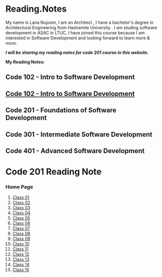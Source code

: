 # Reading.Notes

My name is Lana Nujoom, I am an Architect , I have a bachelor's degree in Architectural Engineering from Hashemite University . I am studing  software development in ASAC in LTUC, I have joined this course because I am interested in Software Development and looking forward to learn more & more.
 
 ***I will be sharing my reading notes for code 201 course in this website.***
 
  **My Reading Notes:**

## Code 102 - Intro to Software Development

##  [Code 102 - Intro to Software Development ]( https://lananujoom.github.io/Reading.Notes/Code%20102%20-%20Intro%20to%20Software%20Development)

## Code 201 - Foundations of Software Development

## Code 301 - Intermediate Software Development

## Code 401 - Advanced Software Development

# Code 201 Reading Note

### Home Page

 
 

 
1. [ Class 01 ]( https://lananujoom.github.io/reading_notes/class-01)
2. [ Class 02 ]( https://lananujoom.github.io/reading_notes/class-02)
3. [ Class 03 ]( https://lananujoom.github.io/reading_notes/class-03)
4. [ Class 04 ]( https://lananujoom.github.io/reading_notes/class-04)
5. [ Class 05 ]( https://lananujoom.github.io/reading_notes/class-05)
6. [ Class 06 ]( https://lananujoom.github.io/reading_notes/class-06)
7. [ Class 07 ]( https://lananujoom.github.io/reading_notes/class-07)
8. [ Class 08 ]( https://lananujoom.github.io/reading_notes/class-08)
9. [ Class 09 ]( https://lananujoom.github.io/reading_notes/class-09)
10. [ Class 10 ]( https://lananujoom.github.io/reading_notes/class-10)
11. [ Class 11 ]( https://lananujoom.github.io/reading_notes/class-11)
12. [ Class 12 ]( https://lananujoom.github.io/reading_notes/class-12)
13. [ Class 13 ]( https://lananujoom.github.io/reading_notes/class-13)
14. [ Class 14 ]( https://lananujoom.github.io/reading_notes/class-14)
15. [ Class 15 ]( https://lananujoom.github.io/reading_notes/class-15)


